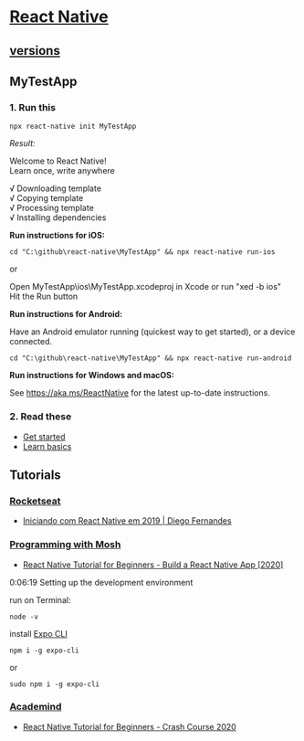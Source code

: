 # [React Native](https://reactnative.dev/)

## [versions](https://reactnative.dev/versions)

## MyTestApp

### 1. Run this

```
npx react-native init MyTestApp
```

*Result:*

Welcome to React Native!  
Learn once, write anywhere  

√ Downloading template  
√ Copying template  
√ Processing template  
√ Installing dependencies  

**Run instructions for iOS:**  

```
cd "C:\github\react-native\MyTestApp" && npx react-native run-ios
```
or  

Open MyTestApp\ios\MyTestApp.xcodeproj in Xcode or run "xed -b ios"  
Hit the Run button  

**Run instructions for Android:**  

Have an Android emulator running (quickest way to get started), or a device connected.  

```
cd "C:\github\react-native\MyTestApp" && npx react-native run-android
```

**Run instructions for Windows and macOS:**  

See https://aka.ms/ReactNative for the latest up-to-date instructions.  

### 2. Read these

- [Get started](https://reactnative.dev/docs/getting-started)  
- [Learn basics](https://reactnative.dev/docs/tutorial)  

## Tutorials

### [Rocketseat](https://rocketseat.com.br/)
- [Iniciando com React Native em 2019 | Diego Fernandes](https://www.youtube.com/watch?v=XcU9GEUZTQA&list=PL85ITvJ7FLojBfY7TifCq7P417AZdsP4k)  

### [Programming with Mosh](https://codewithmosh.com/)
- [React Native Tutorial for Beginners - Build a React Native App [2020]](https://www.youtube.com/watch?v=0-S5a0eXPoc)

0:06:19 Setting up the development environment  

run on Terminal:

```
node -v
```

install [Expo CLI](https://www.npmjs.com/package/expo-cli)

```
npm i -g expo-cli
```

or  

```
sudo npm i -g expo-cli
```


### [Academind](https://www.academind.com/)
- [React Native Tutorial for Beginners - Crash Course 2020](https://www.youtube.com/watch?v=qSRrxpdMpVc)